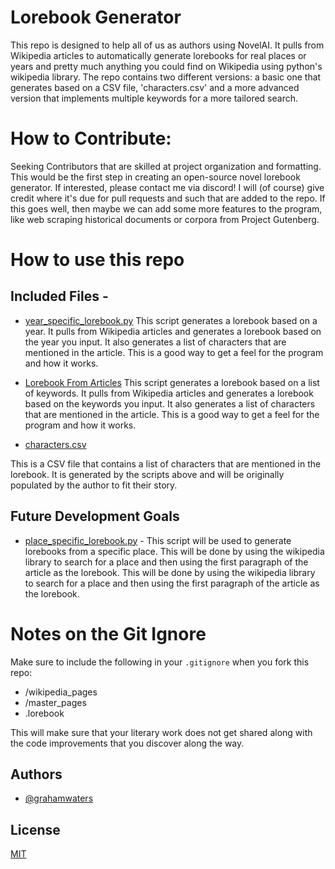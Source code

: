 
# Lorebook Generator

This repo is designed to help all of us as authors using NovelAI. It pulls from Wikipedia articles to automatically generate lorebooks for real places or years and pretty much anything you could find on Wikipedia using python's wikipedia library.
The repo contains two different versions: a basic one that generates based on a CSV file, 'characters.csv' and a more advanced version that implements multiple keywords for a more tailored search.

# How to Contribute:
Seeking Contributors that are skilled at project organization and formatting. This would be the first step in creating an open-source novel lorebook generator.
If interested, please contact me via discord! I will (of course) give credit where it's due for pull requests and such that are added to the repo. If this goes well, then maybe we can add some more features to the program, like web scraping historical documents or corpora from Project Gutenberg.

# How to use this repo
## Included Files -
- [year_specific_lorebook.py](scripts/01_lorebook_from_year.py)
This script generates a lorebook based on a year. It pulls from Wikipedia articles and generates a lorebook based on the year you input. It also generates a list of characters that are mentioned in the article. This is a good way to get a feel for the program and how it works.

- [Lorebook From Articles](scripts/02_lorebook_from_downloaded_wiki_articles.py)
This script generates a lorebook based on a list of keywords. It pulls from Wikipedia articles and generates a lorebook based on the keywords you input. It also generates a list of characters that are mentioned in the article. This is a good way to get a feel for the program and how it works.

- [characters.csv](characters.csv)

This is a CSV file that contains a list of characters that are mentioned in the lorebook. It is generated by the scripts above and will be originally populated by the author to fit their story.
## Future Development Goals
- [place_specific_lorebook.py](scripts/02_lorebook_from_place.py) - This script will be used to generate lorebooks from a specific place. This will be done by using the wikipedia library to search for a place and then using the first paragraph of the article as the lorebook. This will be done by using the wikipedia library to search for a place and then using the first paragraph of the article as the lorebook.
# Notes on the Git Ignore
Make sure to include the following in your `.gitignore` when you fork this repo:
- /wikipedia_pages
- /master_pages
- .lorebook

This will make sure that your literary work does not get shared along with the code improvements that you discover along the way.


## Authors

- [@grahamwaters](https://www.github.com/grahamwaters)


## License

[MIT](https://choosealicense.com/licenses/mit/)

